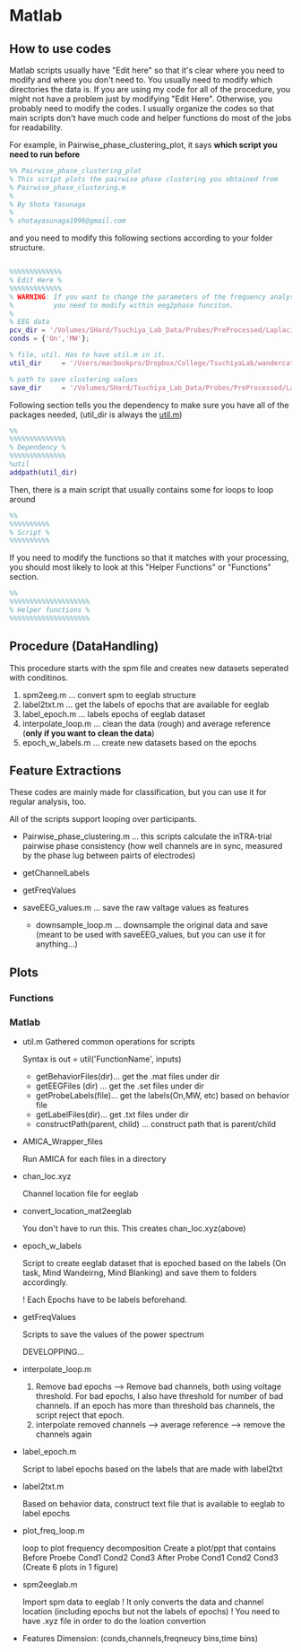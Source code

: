 # Matlab 

## How to use codes

Matlab scripts usually have "Edit here" so that it's clear where you need to modify and where you don't need to. 
You usually need to modify which directories the data is. If you are using my code for all of the procedure, you might not have a problem just by modifying "Edit Here". Otherwise, you probably need to modify the codes. I usually organize the codes so that main scripts don't have much code and helper functions do most of the jobs for readability.

For example, in Pairwise_phase_clustering_plot, it says 
**which script you need to run before**

```Matlab
%% Pairwise_phase_clustering_plot
% This script plots the pairwise phase clustering you obtained from
% Pairwise_phase_clustering.m
%
% By Shota Yasunaga
% 
% shotayasunaga1996@gmail.com
```


and you need to modify this following sections according to your folder structure. 

```Matlab

%%%%%%%%%%%%%
% Edit Here %
%%%%%%%%%%%%%
% WARNING: If you want to change the parameters of the frequency analysis,
%          you need to modify within eeg2phase funciton. 
% 
% EEG data
pcv_dir = '/Volumes/SHard/Tsuchiya_Lab_Data/Probes/PreProcessed/Laplacian/Features/AllPhaseCluster';
conds = {'On','MW'};

% file, util. Has to have util.m in it. 
util_dir     = '/Users/macbookpro/Dropbox/College/TsuchiyaLab/wandercatch/';

% path to save clustering values
save_dir     = '/Volumes/SHard/Tsuchiya_Lab_Data/Probes/PreProcessed/Laplacian/Plot_phase';
```
Following section tells you the dependency to make sure you have all of the packages needed, (util_dir is always the [util.m](https://github.com/andrillon/wandercatch/blob/master/util.m))
```Matlab
%%
%%%%%%%%%%%%%%
% Dependency %
%%%%%%%%%%%%%%
%util
addpath(util_dir)
```

Then, there is a main script that usually contains some for loops to loop around 
```Matlab
%%
%%%%%%%%%%
% Script %
%%%%%%%%%%
```
If you need to modify the functions so that it matches with your processing, you should most likely to look at this "Helper Functions" or "Functions" section.

```Matlab
%%
%%%%%%%%%%%%%%%%%%%% 
% Helper functions %
%%%%%%%%%%%%%%%%%%%%
```

## Procedure (DataHandling)

This procedure starts with the spm file and creates new datasets seperated with conditinos.

1. spm2eeg.m ... convert spm to eeglab structure
2. label2txt.m ... get the labels of epochs that are available for eeglab
3. label_epoch.m ... labels epochs of eeglab dataset
4. interpolate_loop.m ... clean the data (rough) and average reference (**only if you want to clean the data**)
5. epoch_w_labels.m ... create new datasets based on the epochs


## Feature Extractions 

These codes are mainly made for classification, but you can use it for regular analysis, too. 

All of the scripts support looping over participants. 

- Pairwise_phase_clustering.m ... this scripts calculate the inTRA-trial pairwise phase consistency (how well channels are in sync, measured by the phase lug between pairts of electrodes)

- getChannelLabels

- getFreqValues


- saveEEG_values.m ... save the raw valtage values as features
    - downsample_loop.m ... downsample the original data and save (meant to be used with saveEEG_values, but you can use it for anything...)

## Plots
### Functions
### Matlab
- util.m
  Gathered common operations for scripts

  Syntax is out = util('FunctionName', inputs)
  - getBehaviorFiles(dir)... get the .mat files under dir
  - getEEGFiles (dir) ... get the .set files under dir
  - getProbeLabels(file)... get the labels(On,MW, etc) based on behavior file
  - getLabelFiles(dir)... get .txt files under dir
  - constructPath(parent, child) ... construct path that is parent/child

- AMICA_Wrapper_files

  Run AMICA for each files in a directory
- chan_loc.xyz

  Channel location file for eeglab
- convert_location_mat2eeglab

  You don't have to run this. This creates chan_loc.xyz(above)
- epoch_w_labels

  Script to create eeglab dataset that is epoched based on the labels 
  (On task, Mind Wandeirng, Mind Blanking) and save them to folders accordingly.

  ! Each Epochs have to be labels beforehand. 
- getFreqValues
  
  Scripts to save the values of the power spectrum
  
  DEVELOPPING...
- interpolate_loop.m

  1. Remove bad epochs --> Remove bad channels, both using voltage threshold. For bad epochs, I also have threshold for number of bad channels. If an epoch has more than threshold bas channels, the script reject that epoch.
  2. interpolate removed channels --> average reference --> remove the channels again

- label_epoch.m
  
  Script to label epochs based on the labels that are made with label2txt

- label2txt.m
  
  Based on behavior data, construct text file that is available to eeglab to label epochs

- plot_freq_loop.m
  
   loop to plot frequency decomposition 
 Create a plot/ppt that contains 
 Before Proebe Cond1 Cond2 Cond3 
 After Probe   Cond1 Cond2 Cond3
 (Create 6 plots in 1 figure)

- spm2eeglab.m

  Import spm data to eeglab
  ! It only converts the data and channel location (including epochs but not the labels of epochs)
  ! You need to have .xyz file in order to do the loation convertion

- Features Dimension: (conds,channels,freqneucy bins,time bins)


